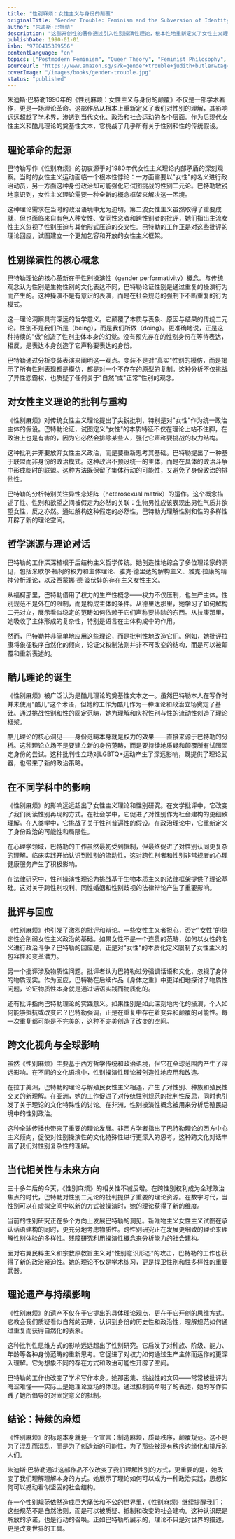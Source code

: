 ```yaml
---
title: "性别麻烦：女性主义与身份的颠覆"
originalTitle: "Gender Trouble: Feminism and the Subversion of Identity"
author: "朱迪斯·巴特勒"
description: "这部开创性的著作通过引入性别操演性理论，根本性地重新定义了女性主义理论对性别的理解。巴特勒挑战性别是生物学事实或固定身份的观念，论证性别是通过重复的操演行为而产生的，这一理论框架彻底改变了女性主义理论、酷儿理论和性别研究。"
publishDate: 1990-01-01
isbn: "9780415389556"
contentLanguage: "en"
topics: ["Postmodern Feminism", "Queer Theory", "Feminist Philosophy", "Gender Studies", "Cultural Critique"]
sourceUrl: "https://www.amazon.sg/s?k=gender+trouble+judith+butler&tag=inkrupt-22"
coverImage: "/images/books/gender-trouble.jpg"
status: "published"
---
```


朱迪斯·巴特勒1990年的《性别麻烦：女性主义与身份的颠覆》不仅是一部学术著作，更是一场理论革命。这部作品从根本上重新定义了我们对性别的理解，其影响远远超越了学术界，渗透到当代文化、政治和社会运动的各个层面。作为后现代女性主义和酷儿理论的奠基性文本，它挑战了几乎所有关于性别和性的传统假设。

## 理论革命的起源

巴特勒写作《性别麻烦》的初衷源于对1980年代女性主义理论内部矛盾的深刻观察。当时的女性主义运动面临一个根本性悖论：一方面需要以"女性"的名义进行政治动员，另一方面这种身份政治却可能强化它试图挑战的性别二元论。巴特勒敏锐地意识到，女性主义理论需要一种全新的概念框架来解决这一困境。

这种理论需求在当时的政治语境中尤为迫切。第二波女性主义虽然取得了重要成就，但也面临来自有色人种女性、女同性恋者和跨性别者的批评，她们指出主流女性主义忽视了性别压迫与其他形式压迫的交叉性。巴特勒的工作正是对这些批评的理论回应，试图建立一个更加包容和开放的女性主义框架。

## 性别操演性的核心概念

巴特勒理论的核心革新在于性别操演性（gender performativity）概念。与传统观念认为性别是生物性别的文化表达不同，巴特勒论证性别是通过重复的操演行为而产生的。这种操演不是有意识的表演，而是在社会规范的强制下不断重复的行为模式。

这一理论洞察具有深远的哲学意义。它颠覆了本质与表象、原因与结果的传统二元论。性别不是我们所是（being），而是我们所做（doing）。更准确地说，正是这种持续的"做"创造了性别主体本身的幻觉。没有预先存在的性别身份在等待表达，相反，是表达本身创造了它声称要表达的身份。

巴特勒通过分析变装表演来阐明这一观点。变装不是对"真实"性别的模仿，而是揭示了所有性别表现都是模仿，都是对一个不存在的原型的复制。这种分析不仅挑战了异性恋霸权，也质疑了任何关于"自然"或"正常"性别的观念。

## 对女性主义理论的批判与重构

《性别麻烦》对传统女性主义理论提出了尖锐批判，特别是对"女性"作为统一政治主体的假设。巴特勒论证，试图定义"女性"的本质特征不仅在理论上站不住脚，在政治上也是有害的，因为它必然会排除某些人，强化它声称要挑战的权力结构。

这种批判并非要放弃女性主义政治，而是要重新思考其基础。巴特勒提出了一种基于联盟而非身份的政治模式。这种政治不预设统一的主体，而是在具体的政治斗争中形成临时的联盟。这种方法既保留了集体行动的可能性，又避免了身份政治的排他性。

巴特勒的分析特别关注异性恋矩阵（heterosexual matrix）的运作。这个概念描述了性、性别和欲望之间被假定为必然的关联：生物男性应该表现出男性气质并欲望女性，反之亦然。通过解构这种假定的必然性，巴特勒为理解性别和性的多样性开辟了新的理论空间。

## 哲学渊源与理论对话

巴特勒的工作深深植根于后结构主义哲学传统。她创造性地综合了多位理论家的洞见，包括米歇尔·福柯的权力和主体理论、雅克·德里达的解构主义、雅克·拉康的精神分析理论，以及西蒙娜·德·波伏娃的存在主义女性主义。

从福柯那里，巴特勒借用了权力的生产性概念——权力不仅压制，也生产主体。性别规范不是外在的限制，而是构成主体的条件。从德里达那里，她学习了如何解构二元对立，展示看似稳定的范畴如何依赖于它们声称要排除的东西。从拉康那里，她吸收了主体形成的复杂性，特别是语言在主体构成中的作用。

然而，巴特勒并非简单地应用这些理论，而是批判性地改造它们。例如，她批评拉康将象征秩序自然化的倾向，论证父权制法则并非不可改变的结构，而是可以被颠覆和重新表述的。

## 酷儿理论的诞生

《性别麻烦》被广泛认为是酷儿理论的奠基性文本之一。虽然巴特勒本人在写作时并未使用"酷儿"这个术语，但她的工作为酷儿作为一种理论和政治立场奠定了基础。通过挑战性别和性的固定范畴，她为理解和庆祝性别与性的流动性创造了理论框架。

酷儿理论的核心洞见——身份范畴本身就是权力的效果——直接来源于巴特勒的分析。这种理论立场不是要建立新的身份范畴，而是要持续地质疑和颠覆所有试图固定身份的尝试。这种批判性立场对LGBTQ+运动产生了深远影响，既提供了理论武器，也带来了新的政治策略。

## 在不同学科中的影响

《性别麻烦》的影响远远超出了女性主义理论和性别研究。在文学批评中，它改变了我们阅读性别再现的方式。在社会学中，它促进了对性别作为社会建构的更细致理解。在人类学中，它挑战了关于性别普遍性的假设。在政治理论中，它重新定义了身份政治的可能性和局限性。

在心理学领域，巴特勒的工作虽然最初受到抵制，但最终促进了对性别认同更复杂的理解。临床实践开始认识到性别的流动性，这对跨性别者和性别非常规者的心理健康服务产生了积极影响。

在法律研究中，性别操演性理论为挑战基于生物本质主义的法律框架提供了理论基础。这对关于跨性别权利、同性婚姻和性别歧视的法律辩论产生了重要影响。

## 批评与回应

《性别麻烦》也引发了激烈的批评和辩论。一些女性主义者担心，否定"女性"的稳定性会削弱女性主义政治的基础。如果女性不是一个连贯的范畴，如何以女性的名义进行政治斗争？巴特勒的回应是，正是对"女性"的本质化定义限制了女性主义的包容性和变革潜力。

另一个批评涉及物质性问题。批评者认为巴特勒过分强调话语和文化，忽视了身体的物质现实。作为回应，巴特勒在后续作品《身体之重》中更详细地探讨了物质性问题，论证物质性本身就是通过话语实践而物质化的。

还有批评指向巴特勒理论的实践意义。如果性别是如此深刻地内化的操演，个人如何能够抵抗或改变它？巴特勒强调，正是在重复中存在着变异和颠覆的可能性。每一次重复都可能是不完美的，这种不完美创造了改变的空间。

## 跨文化视角与全球影响

虽然《性别麻烦》主要基于西方哲学传统和政治语境，但它在全球范围内产生了深远影响。在不同的文化语境中，性别操演性理论被创造性地应用和改造。

在拉丁美洲，巴特勒的理论与解殖民女性主义相遇，产生了对性别、种族和殖民性交叉的新理解。在亚洲，她的工作促进了对传统性别规范的批判性反思，同时也引发了关于理论的文化特殊性的讨论。在非洲，性别操演性概念被用来分析后殖民语境中的性别政治。

这种全球传播也带来了重要的理论发展。非西方学者指出了巴特勒理论的西方中心主义倾向，促使对性别操演性的文化特殊性进行更深入的思考。这种跨文化对话丰富了我们对性别复杂性的理解。

## 当代相关性与未来方向

三十多年后的今天，《性别麻烦》的相关性不减反增。在跨性别权利成为全球政治焦点的时代，巴特勒对性别二元论的批判提供了重要的理论资源。在数字时代，当性别可以在虚拟空间中以新的方式被操演时，她的理论获得了新的维度。

当前的性别研究正在多个方向上发展巴特勒的洞见。新唯物主义女性主义试图在承认话语建构的同时，更充分地考虑物质性。跨性别研究正在发展更细致的理论来理解性别体验的多样性。残障研究利用操演性概念来分析能力的社会建构。

面对右翼民粹主义和宗教原教旨主义对"性别意识形态"的攻击，巴特勒的工作也获得了新的政治紧迫性。她的理论不仅是学术练习，更是捍卫性别和性多样性的重要武器。

## 理论遗产与持续影响

《性别麻烦》的遗产不仅在于它提出的具体理论观点，更在于它开创的思维方式。它教会我们质疑看似自然的范畴，认识到身份的历史性和政治性，理解规范如何通过重复而获得自然化的表象。

这种批判性思维方式的影响远远超出了性别研究。它启发了对种族、阶级、能力、年龄等各种身份范畴的重新思考。它促进了对权力如何通过生产主体而运作的更深入理解。它为想象不同的存在方式和政治可能性开辟了空间。

巴特勒的工作也改变了学术写作本身。她那密集、挑战性的文风——常常被批评为晦涩难懂——实际上是她理论立场的体现。通过抵制简单明了的表述，她的写作实践了她所倡导的对固定意义的抵制。

## 结论：持续的麻烦

《性别麻烦》的标题本身就是一个宣言：制造麻烦，质疑秩序，颠覆规范。这不是为了混乱而混乱，而是为了创造新的可能性，为了那些被现有秩序边缘化和排斥的人们。

朱迪斯·巴特勒通过这部作品不仅改变了我们理解性别的方式，更重要的是，她改变了我们理解理解本身的方式。她展示了理论如何可以成为一种政治实践，思想如何可以撼动看似坚固的社会结构。

在一个性别规范依然造成巨大痛苦和不公的世界里，《性别麻烦》继续提醒我们：这些规范不是自然法则，而是可以被质疑、抵制和改变的社会建构。这种认识既是解放的承诺，也是行动的召唤。正如巴特勒所展示的，理论不只是对世界的描述，更是改变世界的工具。